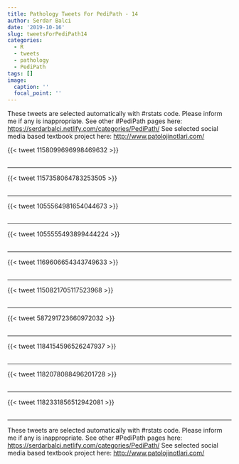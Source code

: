 ```yaml
---
title: Pathology Tweets For PediPath - 14
author: Serdar Balci
date: '2019-10-16'
slug: tweetsForPediPath14
categories:
  - R
  - tweets
  - pathology
  - PediPath
tags: []
image:
  caption: ''
  focal_point: ''
---
```



These tweets are selected automatically with #rstats code. Please inform me if any is inappropriate.
See other #PediPath pages here: https://serdarbalci.netlify.com/categories/PediPath/ 
See selected social media based textbook project here: http://www.patolojinotlari.com/

{{< tweet 1158099696998469632 >}}
<br>
<br>
<hr>
{{< tweet 1157358064783253505 >}}
<br>
<br>
<hr>
{{< tweet 1055564981654044673 >}}
<br>
<br>
<hr>
{{< tweet 1055555493899444224 >}}
<br>
<br>
<hr>
{{< tweet 1169606654343749633 >}}
<br>
<br>
<hr>
{{< tweet 1150821705117523968 >}}
<br>
<br>
<hr>
{{< tweet 587291723660972032 >}}
<br>
<br>
<hr>
{{< tweet 1184154596526247937 >}}
<br>
<br>
<hr>
{{< tweet 1182078088496201728 >}}
<br>
<br>
<hr>
{{< tweet 1182331856512942081 >}}
<br>
<br>
<hr>


These tweets are selected automatically with #rstats code. Please inform me if any is inappropriate.
See other #PediPath pages here: https://serdarbalci.netlify.com/categories/PediPath/ 
See selected social media based textbook project here: http://www.patolojinotlari.com/
